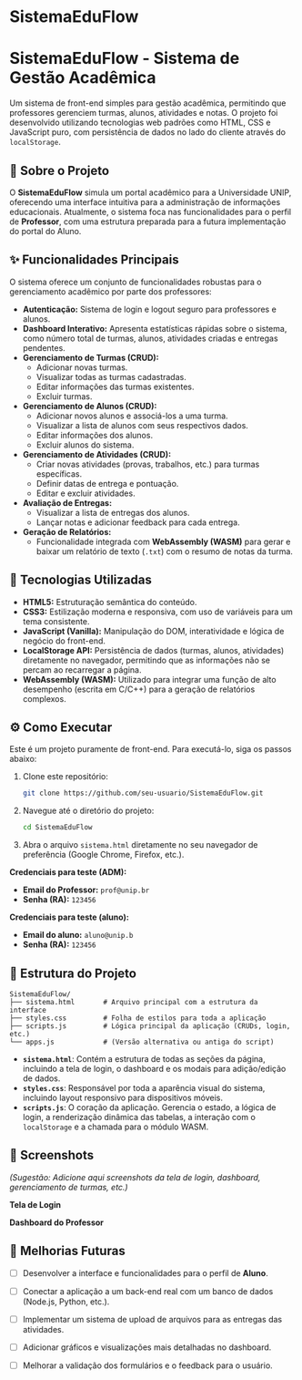 ﻿# SistemaEduFlow

# SistemaEduFlow - Sistema de Gestão Acadêmica

Um sistema de front-end simples para gestão acadêmica, permitindo que professores gerenciem turmas, alunos, atividades e notas. O projeto foi desenvolvido utilizando tecnologias web padrões como HTML, CSS e JavaScript puro, com persistência de dados no lado do cliente através do `localStorage`.

## 📜 Sobre o Projeto

O **SistemaEduFlow** simula um portal acadêmico para a Universidade UNIP, oferecendo uma interface intuitiva para a administração de informações educacionais. Atualmente, o sistema foca nas funcionalidades para o perfil de **Professor**, com uma estrutura preparada para a futura implementação do portal do Aluno.

## ✨ Funcionalidades Principais

O sistema oferece um conjunto de funcionalidades robustas para o gerenciamento acadêmico por parte dos professores:

  - **Autenticação:** Sistema de login e logout seguro para professores e alunos.
  - **Dashboard Interativo:** Apresenta estatísticas rápidas sobre o sistema, como número total de turmas, alunos, atividades criadas e entregas pendentes.
  - **Gerenciamento de Turmas (CRUD):**
      - Adicionar novas turmas.
      - Visualizar todas as turmas cadastradas.
      - Editar informações das turmas existentes.
      - Excluir turmas.
  - **Gerenciamento de Alunos (CRUD):**
      - Adicionar novos alunos e associá-los a uma turma.
      - Visualizar a lista de alunos com seus respectivos dados.
      - Editar informações dos alunos.
      - Excluir alunos do sistema.
  - **Gerenciamento de Atividades (CRUD):**
      - Criar novas atividades (provas, trabalhos, etc.) para turmas específicas.
      - Definir datas de entrega e pontuação.
      - Editar e excluir atividades.
  - **Avaliação de Entregas:**
      - Visualizar a lista de entregas dos alunos.
      - Lançar notas e adicionar feedback para cada entrega.
  - **Geração de Relatórios:**
      - Funcionalidade integrada com **WebAssembly (WASM)** para gerar e baixar um relatório de texto (`.txt`) com o resumo de notas da turma.

## 🚀 Tecnologias Utilizadas

  - **HTML5:** Estruturação semântica do conteúdo.
  - **CSS3:** Estilização moderna e responsiva, com uso de variáveis para um tema consistente.
  - **JavaScript (Vanilla):** Manipulação do DOM, interatividade e lógica de negócio do front-end.
  - **LocalStorage API:** Persistência de dados (turmas, alunos, atividades) diretamente no navegador, permitindo que as informações não se percam ao recarregar a página.
  - **WebAssembly (WASM):** Utilizado para integrar uma função de alto desempenho (escrita em C/C++) para a geração de relatórios complexos.

## ⚙️ Como Executar

Este é um projeto puramente de front-end. Para executá-lo, siga os passos abaixo:

1.  Clone este repositório:
    ```bash
    git clone https://github.com/seu-usuario/SistemaEduFlow.git
    ```
2.  Navegue até o diretório do projeto:
    ```bash
    cd SistemaEduFlow
    ```
3.  Abra o arquivo `sistema.html` diretamente no seu navegador de preferência (Google Chrome, Firefox, etc.).

**Credenciais para teste (ADM):**

  - **Email do Professor:** `prof@unip.br`
  - **Senha (RA):** `123456`

  **Credenciais para teste (aluno):**

  - **Email do aluno:** `aluno@unip.b`
  - **Senha (RA):** `123456`

## 📂 Estrutura do Projeto

```
SistemaEduFlow/
├── sistema.html       # Arquivo principal com a estrutura da interface
├── styles.css         # Folha de estilos para toda a aplicação
├── scripts.js         # Lógica principal da aplicação (CRUDs, login, etc.)
└── apps.js            # (Versão alternativa ou antiga do script)
```

  - **`sistema.html`**: Contém a estrutura de todas as seções da página, incluindo a tela de login, o dashboard e os modais para adição/edição de dados.
  - **`styles.css`**: Responsável por toda a aparência visual do sistema, incluindo layout responsivo para dispositivos móveis.
  - **`scripts.js`**: O coração da aplicação. Gerencia o estado, a lógica de login, a renderização dinâmica das tabelas, a interação com o `localStorage` e a chamada para o módulo WASM.

## 📸 Screenshots

*(Sugestão: Adicione aqui screenshots da tela de login, dashboard, gerenciamento de turmas, etc.)*

**Tela de Login**

**Dashboard do Professor**

## 🔮 Melhorias Futuras

  - [ ] Desenvolver a interface e funcionalidades para o perfil de **Aluno**.
  - [ ] Conectar a aplicação a um back-end real com um banco de dados (Node.js, Python, etc.).
  - [ ] Implementar um sistema de upload de arquivos para as entregas das atividades.
  - [ ] Adicionar gráficos e visualizações mais detalhadas no dashboard.
  - [ ] Melhorar a validação dos formulários e o feedback para o usuário.

